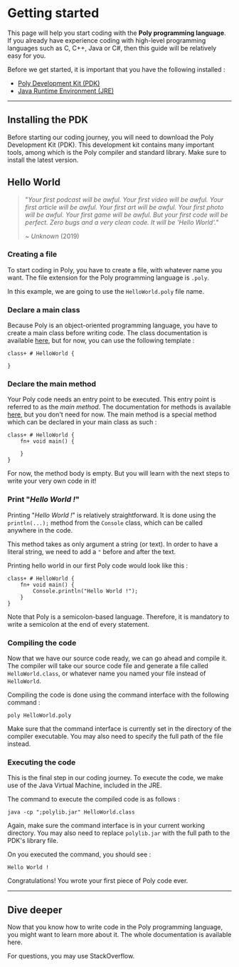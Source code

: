 # Getting started
This page will help you start coding with the **Poly programming language**.
If you already have experience coding with high-level programming languages such as C, C++, Java or C#,
then this guide will be relatively easy for you.

Before we get started, it is important that you have the following installed :
- [Poly Development Kit (PDK)](Poly-development-kit)
- [Java Runtime Environment (JRE)](https://www.java.com/)


---


## Installing the PDK
Before starting our coding journey, you will need to download the Poly Development Kit (PDK).
This development kit contains many important tools, among which is the Poly compiler and standard library.
Make sure to install the latest version.


## Hello World
> "_Your first podcast will be awful. Your first video will be awful.
> Your first article will be awful. Your first art will be awful.
> Your first photo will be awful. Your first game will be awful.
> But your first code will be perfect. Zero bugs and a very clean code.
> It will be 'Hello World'._"
> 
> ~ _Unknown_ (2019)


### Creating a file
To start coding in Poly, you have to create a file, with whatever name you want.
The file extension for the Poly programming language is `.poly`.

In this example, we are going to use the `HelloWorld.poly` file name.


### Declare a main class
Because Poly is an object-oriented programming language, you have to create a main class before writing code.
The class documentation is available [here](language/objects/Class.md), but for now, you can use the following template :
```poly
class+ # HelloWorld {
    
}
```


### Declare the main method
Your Poly code needs an entry point to be executed. This entry point is referred to as the _main method_.
The documentation for methods is available [here](language/objects/Method.md), but you don't need for now.
The main method is a special method which can be declared in your main class as such :
```poly
class+ # HelloWorld {
    fn+ void main() {
        
    }
}
```

For now, the method body is empty. But you will learn with the next steps to write your very own code in it!


### Print "_Hello World !_"
Printing "_Hello World !_" is relatively straightforward.
It is done using the `println(...);` method from the `Console` class, which can be called anywhere in the code.

This method takes as only argument a string (or text).
In order to have a literal string, we need to add a `"` before and after the text.

Printing hello world in our first Poly code would look like this :
```poly
class+ # HelloWorld {
    fn+ void main() {
        Console.println("Hello World !");
    }
}
```

Note that Poly is a semicolon-based language.
Therefore, it is mandatory to write a semicolon at the end of every statement.


### Compiling the code
Now that we have our source code ready, we can go ahead and compile it.
The compiler will take our source code file and generate a file called `HelloWorld.class`,
or whatever name you named your file instead of `HelloWorld`.

Compiling the code is done using the command interface with the following command :
````
poly HelloWorld.poly
````

Make sure that the command interface is currently set in the directory of the compiler executable.
You may also need to specify the full path of the file instead.


### Executing the code
This is the final step in our coding journey.
To execute the code, we make use of the Java Virtual Machine, included in the JRE.

The command to execute the compiled code is as follows :
````
java -cp ";polylib.jar" HelloWorld.class
````

Again, make sure the command interface is in your current working directory.
You may also need to replace `polylib.jar` with the full path to the PDK's library file.

On you executed the command, you should see :
````
Hello World !
````

Congratulations! You wrote your first piece of Poly code ever.


---


## Dive deeper
Now that you know how to write code in the Poly programming language, you might want to learn more about it.
The whole documentation is available here.

For questions, you may use StackOverflow.


















